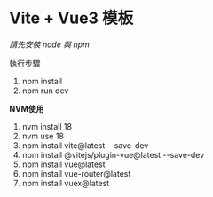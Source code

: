 **Vite + Vue3 模板**
===
*請先安裝 node 與 npm*

執行步驟
1.  npm install
2.  npm run dev


**NVM使用**
1. nvm install 18
2. nvm use 18
3. npm install vite@latest --save-dev
4. npm install @vitejs/plugin-vue@latest --save-dev
5. npm install vue@latest
6. npm install vue-router@latest
7. npm install vuex@latest